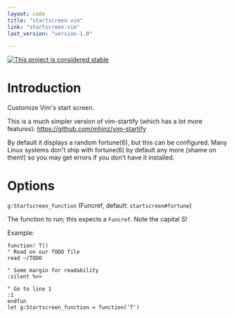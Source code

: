 ```yaml
---
layout: code
title: "startscreen.vim"
link: "startscreen.vim"
last_version: "version-1.0"

---
```


[![This project is considered stable](https://img.shields.io/badge/Status-stable-green.svg)](https://arp242.net/status/stable)

Introduction
============
Customize Vim's start screen.

This is a much simpler version of vim-startify (which has a lot more
features): https://github.com/mhinz/vim-startify

By default it displays a random fortune(6), but this can be configured. Many
Linux systems don't ship with fortune(6) by default any more (shame on them!)
so you may get errors if you don't have it installed.

Options
=======
`g:Startscreen_function`                (Funcref, default: `startscreen#fortune`)

The function to run; this expects a `Funcref`. Note the capital S!

Example:

    function! T()
    " Read on our TODO file
    read ~/TODO

    " Some margin for readability
    :silent %>>

    " Go to line 1
    :1
    endfun
    let g:Startscreen_function = function('T')
